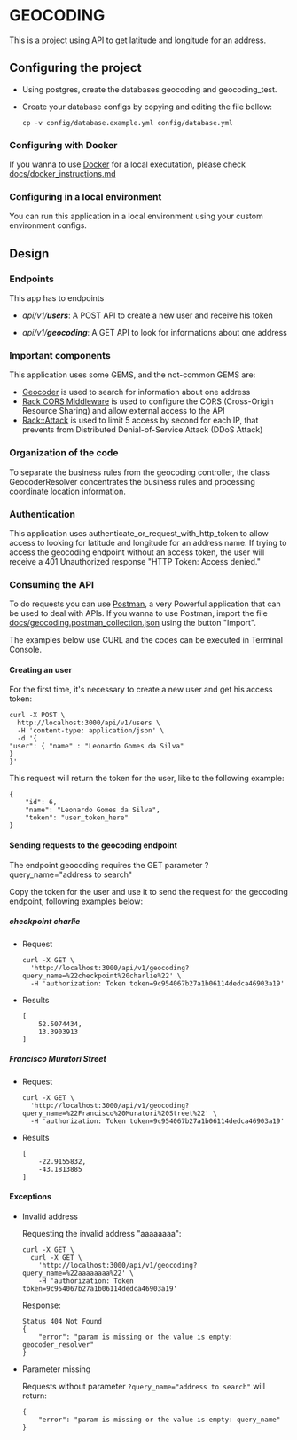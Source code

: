 # GEOCODING

This is a project using API to get latitude and longitude for an address.

## Configuring the project

- Using postgres, create the databases geocoding and geocoding_test.

- Create your database configs by copying and editing the file bellow:
    ````
    cp -v config/database.example.yml config/database.yml
    ````

### Configuring with Docker

If you wanna to use [Docker](https://www.docker.com/) for a local executation, please check [docs/docker_instructions.md](docs/docker_instructions.md)


### Configuring in a local environment
You can run this application in a local environment using your custom environment configs.

## Design

### Endpoints
This app has to endpoints
* _api/v1/**users**_: A POST API to create a new user and receive his token

* _api/v1/**geocoding**_: A GET API to look for informations about one address


###  Important components
This application uses some GEMS, and the not-common GEMS are:

* [Geocoder](https://github.com/alexreisner/geocoder) is used to search for information about one address
* [Rack CORS Middleware](https://github.com/cyu/rack-cors) is used to configure the CORS (Cross-Origin Resource Sharing) and allow external access to the API
* [Rack::Attack](https://github.com/kickstarter/rack-attack) is used to limit 5 access by second for each IP, that prevents from Distributed Denial-of-Service Attack (DDoS Attack)


### Organization of the code
To separate the business rules from the geocoding controller, the class GeocoderResolver concentrates the business rules and processing coordinate location information.

### Authentication

This application uses authenticate_or_request_with_http_token to allow access to looking for latitude and longitude for an address name.
If trying to access the geocoding endpoint without an access token, the user will receive a 401 Unauthorized response "HTTP Token: Access denied." 

### Consuming the API

To do requests you can use [Postman](https://www.getpostman.com/), a very Powerful application that can be used to deal with APIs.
If you wanna to use Postman, import the file [docs/geocoding.postman_collection.json](docs/geocoding.postman_collection.json) using the button "Import".

The examples below use CURL and the codes can be executed in Terminal Console. 

#### Creating an user

For the first time, it's necessary to create a new user and get his access token:

````
curl -X POST \
  http://localhost:3000/api/v1/users \
  -H 'content-type: application/json' \
  -d '{
"user": { "name" : "Leonardo Gomes da Silva"
}
}'
````

This request will return the token for the user, like to the following example:
````
{
    "id": 6,
    "name": "Leonardo Gomes da Silva",
    "token": "user_token_here"
}
````

#### Sending requests to the geocoding endpoint

The endpoint geocoding requires the GET parameter ?query_name="address to search"

Copy the token for the user and use it to send the request for the geocoding endpoint, following examples below:

##### checkpoint charlie
* Request
    
    ````
    curl -X GET \
      'http://localhost:3000/api/v1/geocoding?query_name=%22checkpoint%20charlie%22' \
      -H 'authorization: Token token=9c954067b27a1b06114dedca46903a19'
    ````

* Results
    ````
    [
        52.5074434,
        13.3903913
    ]
    ````
    
##### Francisco Muratori Street
* Request
    ````
    curl -X GET \
      'http://localhost:3000/api/v1/geocoding?query_name=%22Francisco%20Muratori%20Street%22' \
      -H 'authorization: Token token=9c954067b27a1b06114dedca46903a19'
    ````
* Results
    ````
    [
        -22.9155832,
        -43.1813885
    ]
    ````

#### Exceptions

* Invalid address

    Requesting the invalid address "aaaaaaaa":
    ````
    curl -X GET \
      curl -X GET \
        'http://localhost:3000/api/v1/geocoding?query_name=%22aaaaaaaa%22' \
        -H 'authorization: Token token=9c954067b27a1b06114dedca46903a19'
    ````
    Response:
    ````
    Status 404 Not Found
    {
        "error": "param is missing or the value is empty: geocoder_resolver"
    }
    ````
    
* Parameter missing

    Requests without parameter `` ?query_name="address to search" `` will return:

    ````
    {
        "error": "param is missing or the value is empty: query_name"
    }
    ````